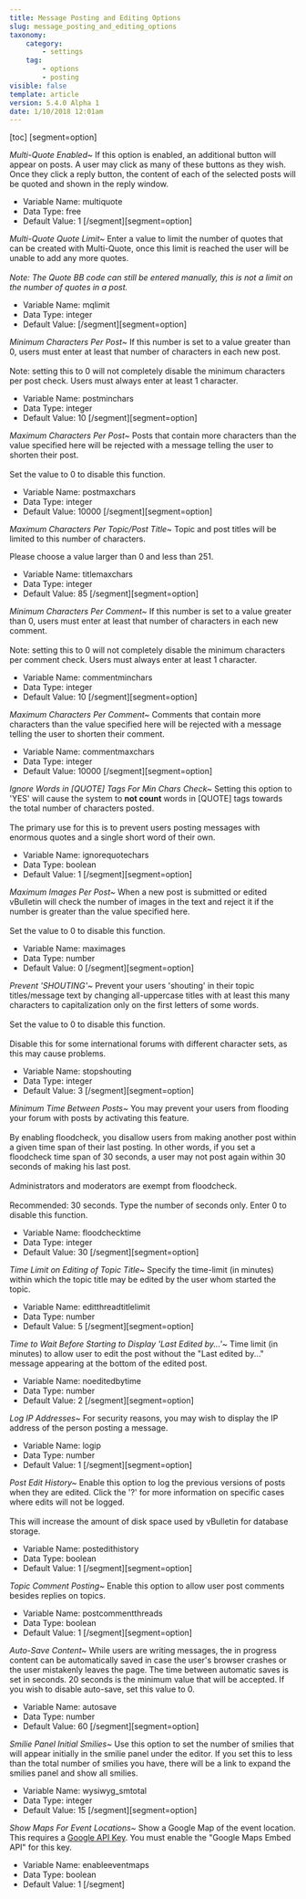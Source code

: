 ```yaml
---
title: Message Posting and Editing Options
slug: message_posting_and_editing_options
taxonomy:
    category:
        - settings
    tag:
        - options
        - posting
visible: false
template: article
version: 5.4.0 Alpha 1
date: 1/10/2018 12:01am
---
```


[toc]
[segment=option]

*Multi-Quote Enabled~*
If this option is enabled, an additional button will appear on posts. A user may click as many of these buttons as they wish. Once they click a reply button, the content of each of the selected posts will be quoted and shown in the reply window.



- Variable Name: multiquote
- Data Type: free
- Default Value: 1
[/segment][segment=option]

*Multi-Quote Quote Limit~*
Enter a value to limit the number of quotes that can be created with Multi-Quote, once this limit is reached the user will be unable to add any more quotes.<br />
<br />
<em>Note: The Quote BB code can still be entered manually, this is not a limit on the number of quotes in a post.</em>



- Variable Name: mqlimit
- Data Type: integer
- Default Value: 
[/segment][segment=option]

*Minimum Characters Per Post~*
If this number is set to a value greater than 0, users must enter at least that number of characters in each new post.
<br /><br />
Note: setting this to 0 will not completely disable the minimum characters per post check. Users must always enter at least 1 character.



- Variable Name: postminchars
- Data Type: integer
- Default Value: 10
[/segment][segment=option]

*Maximum Characters Per Post~*
Posts that contain more characters than the value specified here will be rejected with a message telling the user to shorten their post.<br />
<br />
Set the value to 0 to disable this function.



- Variable Name: postmaxchars
- Data Type: integer
- Default Value: 10000
[/segment][segment=option]

*Maximum Characters Per Topic/Post Title~*
Topic and post titles will be limited to this number of characters.

Please choose a value larger than 0 and less than 251.



- Variable Name: titlemaxchars
- Data Type: integer
- Default Value: 85
[/segment][segment=option]

*Minimum Characters Per Comment~*
If this number is set to a value greater than 0, users must enter at least that number of characters in each new comment.
<br /><br />
Note: setting this to 0 will not completely disable the minimum characters per comment check. Users must always enter at least 1 character.



- Variable Name: commentminchars
- Data Type: integer
- Default Value: 10
[/segment][segment=option]

*Maximum Characters Per Comment~*
Comments that contain more characters than the value specified here will be rejected with a message telling the user to shorten their comment.



- Variable Name: commentmaxchars
- Data Type: integer
- Default Value: 10000
[/segment][segment=option]

*Ignore Words in [QUOTE] Tags For Min Chars Check~*
Setting this option to 'YES' will cause the system to <b>not count</b> words in [QUOTE] tags towards the total number of characters posted.<br />
<br />
The primary use for this is to prevent users posting messages with enormous quotes and a single short word of their own.



- Variable Name: ignorequotechars
- Data Type: boolean
- Default Value: 1
[/segment][segment=option]

*Maximum Images Per Post~*
When a new post is submitted or edited vBulletin will check the number of images in the text and reject it if the number is greater than the value specified here.<br />
<br />
Set the value to 0 to disable this function.



- Variable Name: maximages
- Data Type: number
- Default Value: 0
[/segment][segment=option]

*Prevent 'SHOUTING'~*
Prevent your users 'shouting' in their topic titles/message text by changing all-uppercase titles with at least this many characters to capitalization only on the first letters of some words.<br />
<br />
Set the value to 0 to disable this function.<br />
<br />
Disable this for some international forums with different character sets, as this may cause problems.



- Variable Name: stopshouting
- Data Type: integer
- Default Value: 3
[/segment][segment=option]

*Minimum Time Between Posts~*
You may prevent your users from flooding your forum with posts by activating this feature.<br />
<br />
By enabling floodcheck, you disallow users from making another post within a given time span of their last posting. In other words, if you set a floodcheck time span of 30 seconds, a user may not post again within 30 seconds of making his last post.<br />
<br />
Administrators and moderators are exempt from floodcheck.<br />
<br />Recommended: 30 seconds. Type the number of seconds only. Enter 0 to disable this function.



- Variable Name: floodchecktime
- Data Type: integer
- Default Value: 30
[/segment][segment=option]

*Time Limit on Editing of Topic Title~*
Specify the time-limit (in minutes) within which the topic title may be edited by the user whom started the topic.



- Variable Name: editthreadtitlelimit
- Data Type: number
- Default Value: 5
[/segment][segment=option]

*Time to Wait Before Starting to Display 'Last Edited by...'~*
Time limit (in minutes) to allow user to edit the post without the "Last edited by..." message appearing at the bottom of the edited post.



- Variable Name: noeditedbytime
- Data Type: number
- Default Value: 2
[/segment][segment=option]

*Log IP Addresses~*
For security reasons, you may wish to display the IP address of the person posting a message.



- Variable Name: logip
- Data Type: number
- Default Value: 1
[/segment][segment=option]

*Post Edit History~*
Enable this option to log the previous versions of posts when they are edited. Click the '?' for more information on specific cases where edits will not be logged.<br />
<br />
This will increase the amount of disk space used by vBulletin for database storage.



- Variable Name: postedithistory
- Data Type: boolean
- Default Value: 1
[/segment][segment=option]

*Topic Comment Posting~*
Enable this option to allow user post comments besides replies on topics.



- Variable Name: postcommentthreads
- Data Type: boolean
- Default Value: 1
[/segment][segment=option]

*Auto-Save Content~*
While users are writing messages, the in progress content can be automatically saved in case the user's browser crashes or the user mistakenly leaves the page. The time between automatic saves is set in seconds. 20 seconds is the minimum value that will be accepted. If you wish to disable auto-save, set this value to 0.



- Variable Name: autosave
- Data Type: number
- Default Value: 60
[/segment][segment=option]

*Smilie Panel Initial Smilies~*
Use this option to set the number of smilies that will appear initially in the smilie panel under the editor. If you set this to less than the total number of smilies you have, there will be a link to expand the smilies panel and show all smilies.



- Variable Name: wysiwyg_smtotal
- Data Type: integer
- Default Value: 15
[/segment][segment=option]

*Show Maps For Event Locations~*
Show a Google Map of the event location.  This requires a <a href="admincp/options.php?do=options&dogroup=search_engine_verification#googlemapsapikey">Google API Key</a>.  You must enable the "Google Maps Embed API" for this key.



- Variable Name: enableeventmaps
- Data Type: boolean
- Default Value: 1
[/segment]